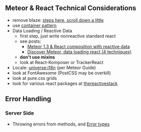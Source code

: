 
## Meteor & React Technical Considerations
* remove blaze: [steps here, scroll down a little](https://guide.meteor.com/react.html#using-with-meteor)
* use [container pattern](https://medium.com/@dan_abramov/smart-and-dumb-components-7ca2f9a7c7d0#.che672mvv) 
* Data Loading / Reactive Data
    - first step, just write nonreactive standard react 
    - see posts: 
        + [Meteor 1.3 & React composition with reactive data](https://thoughts.spacedojo.com/meteor-1-3-and-react-composition-with-reactive-data-b0bb3282fea#.jg3k0sl74)
        + [Discover Meteor, data loading react (4 techniques)](https://www.discovermeteor.com/blog/data-loading-react/)
    - __don't use mixins__
    - look at React-Komposer or TrackerReact
* Locale: [universe:i18n](https://github.com/vazco/meteor-universe-i18n) (per Meteor Guide)
* look at FontAwesome (PostCSS may be overkill)
* look at pure.css grids
* look for various react packages at [thereactivestack](https://github.com/thereactivestack)

## Error Handling
### Server Side
* Throwing errors from methods, and [Error types](https://guide.meteor.com/methods.html#throwing-errors)
